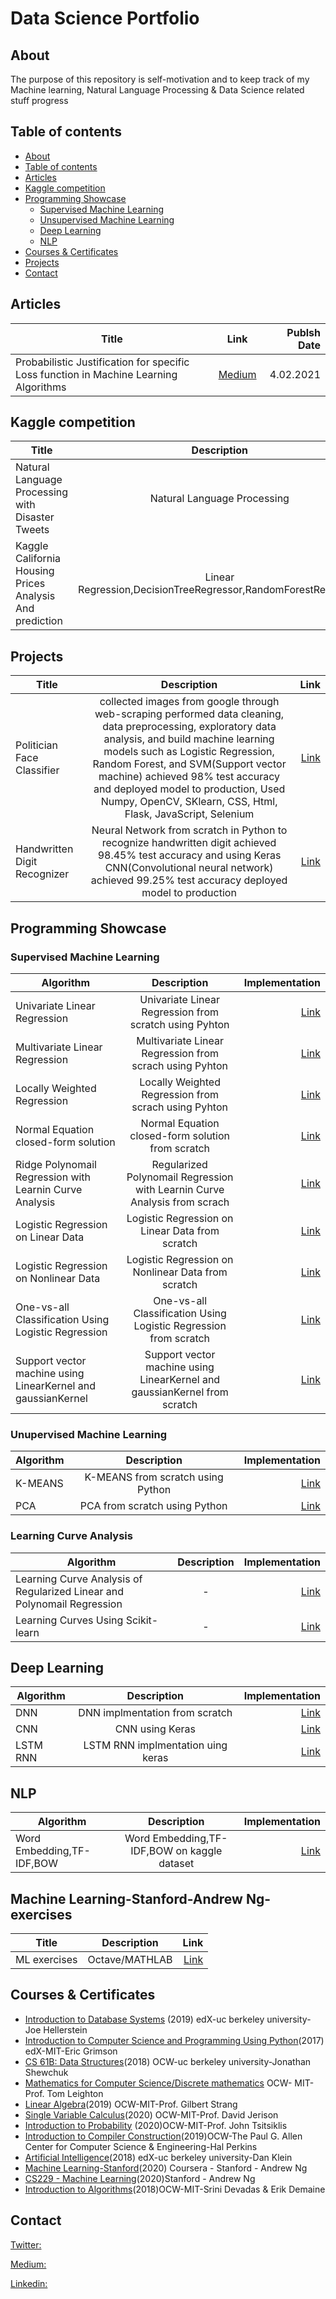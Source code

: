 # Data Science Portfolio
## About
The purpose of this repository is self-motivation and to keep track of my Machine learning, Natural Language Processing & Data Science related stuff progress

## Table of contents

* [About](##About)
* [Table of contents]()
* [Articles]()
* [Kaggle competition]()
* [Programming Showcase]()
   - [Supervised Machine Learning]()
   - [Unsupervised Machine Learning]()
   - [Deep Learning]()
   - [NLP]()
* [Courses & Certificates]()
* [Projects]()
* [Contact]()

## Articles


| Title          | Link          | Publsh Date  |
| -------------------------------------------------------------------------------------- |:-------------:| ------------:|
| Probabilistic Justification for specific Loss function in  Machine Learning Algorithms | [Medium](https://medium.com/@syedmuhammadhamza_23687/probabilistic-justification-for-using-specific-loss-function-in-different-types-of-machine-e60fda8146b2) | 4.02.2021    |

## Kaggle competition
| Title          |  Description         | Link |
| -------------------------------------------------------------------------------------- |:-------------:| ------------:|
| Natural Language Processing with Disaster Tweets |  Natural Language Processing  |   [Link](https://github.com/SyedMuhammadHamza/Natural-Language-Processing-with-Disaster-Tweets) |
| Kaggle California Housing Prices Analysis And prediction | Linear Regression,DecisionTreeRegressor,RandomForestRegressor |   [Link](https://github.com/SyedMuhammadHamza/Kaggle-California-Housing-Prices-Analysis-And-prediction) |

## Projects 
| Title          |  Description         | Link |
| -------------------------------------------------------------------------------------- |:-------------:| ------------:|
| Politician Face Classifier |  collected images from google through web-scraping performed data cleaning, data preprocessing, exploratory data analysis, and build machine learning models such as Logistic Regression, Random Forest, and SVM(Support vector machine) achieved 98% test accuracy and deployed model to production, Used Numpy, OpenCV, SKlearn, CSS, Html, Flask, JavaScript, Selenium|   [Link](https://github.com/SyedMuhammadHamza/Politician-Face-Classifier) |
| Handwritten Digit Recognizer | Neural Network from scratch in Python to recognize handwritten digit achieved 98.45% test accuracy and using Keras CNN(Convolutional neural network) achieved 99.25% test accuracy deployed model to production |   [Link](https://github.com/SyedMuhammadHamza/Handwritten-Digit-Recognizer) |


## Programming Showcase

### Supervised Machine Learning
| Algorithm        | Description           | Implementation  |
| ------------- |:-------------:| -----:|
|Univariate Linear Regression      | Univariate Linear Regression from scratch using Pyhton  | [Link](https://github.com/SyedMuhammadHamza/Data-science-Portfolio/blob/main/Machine%20Learning/Python/Regression/%20%20Univariate%20Linear%20Regression.ipynb) |
| Multivariate Linear Regression     | Multivariate Linear Regression from scrach using Pyhton |[Link](https://github.com/SyedMuhammadHamza/Data-science-Portfolio/blob/main/Machine%20Learning/Python/Regression/%20Multivariate%20Linear%20Regression.ipynb)|
| Locally Weighted Regression | Locally Weighted Regression from scrach using Pyhton  | [Link](https://github.com/SyedMuhammadHamza/Data-science-Portfolio/blob/main/Machine%20Learning/Python/Regression/Locally%20Weighted%20Regression.ipynb) |
|  Normal Equation closed-form solution     | Normal Equation closed-form solution from scratch   |[Link](https://github.com/SyedMuhammadHamza/Data-science-Portfolio/blob/main/Machine%20Learning/Python/Regression/Normal%20Equation%20closed-form%20solution.ipynb)|
|  Ridge Polynomail Regression with Learnin Curve Analysis | Regularized Polynomail Regression with Learnin Curve Analysis from scrach |    [Link](https://github.com/SyedMuhammadHamza/Data-science-Portfolio/blob/main/Machine%20Learning/Python/Regression/Regularized%20Polynomail%20Regression%20with%20Learnin%20Curve%20Analysis%20.ipynb) |
|  Logistic Regression on Linear Data     | Logistic Regression on Linear Data from scratch      |  [Link](https://github.com/SyedMuhammadHamza/Data-science-Portfolio/blob/main/Machine%20Learning/Python/Classification/Logistic%20Regression%20on%20Linear%20Data.ipynb) |
| Logistic Regression on Nonlinear Data | Logistic Regression on Nonlinear Data from scratch     |   [Link](https://github.com/SyedMuhammadHamza/Data-science-Portfolio/blob/main/Machine%20Learning/Python/Classification/Logistic%20Regression%20on%20Nonlinear%20Data.ipynb) |
|One-vs-all Classification Using Logistic Regression | One-vs-all Classification Using Logistic Regression from scratch     |   [Link](https://github.com/SyedMuhammadHamza/Data-science-Portfolio/blob/main/Machine%20Learning/Python/Classification/One-vs-all%20Classification%20Using%20Logistic%20Regression%20.ipynb) |
| Support vector machine using LinearKernel and gaussianKernel | Support vector machine using LinearKernel and gaussianKernel from scratch|   [Link](https://github.com/SyedMuhammadHamza/Data-science-Portfolio/blob/main/Machine%20Learning/Python/Classification/Support%20vector%20machine%20using%20LinearKernel%20and%20gaussianKernel.ipynb) |

### Unupervised Machine Learning
| Algorithm        | Description           | Implementation  |
| ------------- |:-------------:| -----:|
|    K-MEANS           |   K-MEANS from scratch using Python  | [Link](https://github.com/SyedMuhammadHamza/Data-science-Portfolio/blob/main/Machine%20Learning/Python/Clustering/K-MEANS.ipynb) |
|    PCA           |    PCA from scratch  using Python      | [Link]() |


### Learning Curve Analysis
| Algorithm        | Description           | Implementation  |
| ------------- |:-------------:| -----:|
|    Learning Curve Analysis of Regularized Linear and Polynomail Regression           |   -  | [Link](https://github.com/SyedMuhammadHamza/Data-science-Portfolio/blob/main/Machine%20Learning/Python/Learning%20Curve%20Analysis/Learning%20Curve%20Analysis%20of%20Regularized%20Linear%20and%20Polynomail%20Regression%20.ipynb) |
|  Learning Curves Using Scikit-learn             |    -      | [Link](https://github.com/SyedMuhammadHamza/Data-science-Portfolio/blob/main/Machine%20Learning/Python/Learning%20Curve%20Analysis/Learning%20Curves%20Using%20Scikit-learn.ipynb) |

## Deep Learning
| Algorithm        | Description           | Implementation  |
| ------------- |:-------------:| -----:|
|   DNN          |  DNN implmentation from scratch  | [Link](https://github.com/SyedMuhammadHamza/Data-science-Portfolio/blob/main/Machine%20Learning/Python/Classification/Neural%20Network%20From%20Scratch%20.ipynb) |
|   CNN          |  CNN using Keras  | [Link](https://github.com/SyedMuhammadHamza/Handwritten-Digit-Recognizer/blob/main/Convolutional%20neural%20network.py) |
|   LSTM RNN          | LSTM RNN  implmentation uing keras  | [Link](https://github.com/SyedMuhammadHamza/Natural-Language-Processing-with-Disaster-Tweets/blob/main/Embedding%20and%20LSTM%20Recurrent%20Neural%20Network.py) |
## NLP
| Algorithm        | Description           | Implementation  |
| ------------- |:-------------:| -----:|
|Word Embedding,TF-IDF,BOW |  Word Embedding,TF-IDF,BOW on kaggle dataset  | [Link](https://github.com/SyedMuhammadHamza/Natural-Language-Processing-with-Disaster-Tweets) |

## Machine Learning-Stanford-Andrew Ng-exercises
| Title          |  Description         | Link |
| -------------------------------------------------------------------------------------- |:-------------:| ------------:|
| ML exercises |  Octave/MATHLAB  |   [Link](https://github.com/SyedMuhammadHamza/Data-science-Portfolio/tree/main/Machine%20Learning/Octave-MATLAB) |

## Courses & Certificates
* [Introduction to Database Systems](https://edge.edx.org/courses/course-v1:BerkeleyX+CSW186+2019_FA/course/) (2019) edX-uc berkeley university-Joe Hellerstein
* [Introduction to Computer Science and Programming Using Python](https://www.edx.org/course/introduction-to-computer-science-and-programming-7)(2017) edX-MIT-Eric Grimson
* [CS 61B: Data Structures](https://inst.eecs.berkeley.edu/~cs61b/sp20/)(2018) OCW-uc berkeley university-Jonathan Shewchuk
* [Mathematics for Computer Science/Discrete mathematics](https://ocw.mit.edu/courses/electrical-engineering-and-computer-science/6-042j-mathematics-for-computer-science-fall-2010/) OCW- MIT-Prof. Tom Leighton
* [Linear Algebra](https://ocw.mit.edu/courses/mathematics/18-06-linear-algebra-spring-2010/)(2019) OCW-MIT-Prof. Gilbert Strang
* [Single Variable Calculus](https://ocw.mit.edu/courses/mathematics/18-06-linear-algebra-spring-2010/)(2020) OCW-MIT-Prof. David Jerison
* [Introduction to Probability](https://ocw.mit.edu/resources/res-6-012-introduction-to-probability-spring-2018/) (2020)OCW-MIT-Prof. John Tsitsiklis
* [Introduction to Compiler Construction](https://courses.cs.washington.edu/courses/cse401/)(2019)OCW-The Paul G. Allen Center for Computer Science & Engineering-Hal Perkins
* [Artificial Intelligence](https://courses.edx.org/courses/BerkeleyX/CS188.1x-4/1T2015/course/)(2018) edX-uc berkeley university-Dan Klein 
* [Machine Learning-Stanford](https://www.coursera.org/learn/machine-learning)(2020) Coursera - Stanford - Andrew Ng
* [CS229 - Machine Learning](https://see.stanford.edu/Course/CS229)(2020)Stanford - Andrew Ng
* [Introduction to Algorithms](https://ocw.mit.edu/courses/electrical-engineering-and-computer-science/6-006-introduction-to-algorithms-fall-2011/)(2018)OCW-MIT-Srini Devadas & Erik Demaine


## Contact
[Twitter:](BitsTsunami)

[Medium:](https://medium.com/@syedmuhammadhamza_23687)

[Linkedin:](https://www.linkedin.com/in/sm-hamza/)

